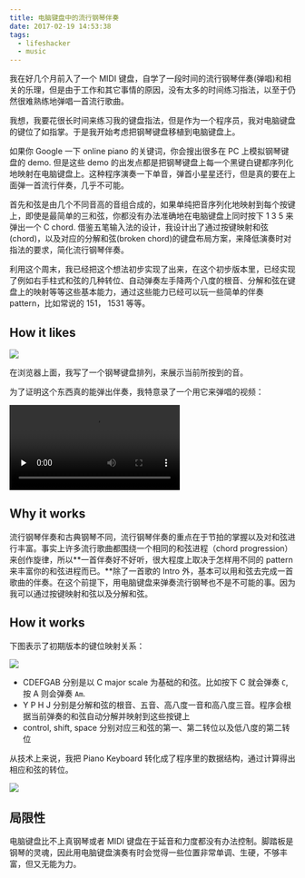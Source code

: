```yaml
---
title: 电脑键盘中的流行钢琴伴奏
date: 2017-02-19 14:53:38
tags:
  - lifeshacker
  - music
---
```


我在好几个月前入了一个 MIDI 键盘，自学了一段时间的流行钢琴伴奏(弹唱)和相关的乐理，但是由于工作和其它事情的原因，没有太多的时间练习指法，以至于仍然很难熟练地弹唱一首流行歌曲。

我想，我要花很长时间来练习我的键盘指法，但是作为一个程序员，我对电脑键盘的键位了如指掌。于是我开始考虑把钢琴键盘移植到电脑键盘上。

如果你 Google 一下 online piano 的关键词，你会搜出很多在 PC 上模拟钢琴键盘的 demo. 但是这些 demo 的出发点都是把钢琴键盘上每一个黑键白键都序列化地映射在电脑键盘上。这种程序演奏一下单音，弹首小星星还行，但是真的要在上面弹一首流行伴奏，几乎不可能。

首先和弦是由几个不同音高的音组合成的，如果单纯把音序列化地映射到每个按键上，即使是最简单的三和弦，你都没有办法准确地在电脑键盘上同时按下 1 3 5 来弹出一个 C chord. 借鉴五笔输入法的设计，我设计出了通过按键映射和弦(chord)，以及对应的分解和弦(broken chord)的键盘布局方案，来降低演奏时对指法的要求，简化流行钢琴伴奏。

利用这个周末，我已经把这个想法初步实现了出来，在这个初步版本里，已经实现了例如右手柱式和弦的几种转位、自动弹奏左手降两个八度的根音、分解和弦在键盘上的映射等等这些基本能力，通过这些能力已经可以玩一些简单的伴奏 pattern，比如常说的 151， 1531 等等。

## How it likes

![](/images/pciano-screenshot.png)

在浏览器上面，我写了一个钢琴键盘排列，来展示当前所按到的音。

为了证明这个东西真的能弹出伴奏，我特意录了一个用它来弹唱的视频：

<video src="//o86cdh9ph.qnssl.com/video/IMG_7722.mp4" controls preload="none"></video>

## Why it works

流行钢琴伴奏和古典钢琴不同，流行钢琴伴奏的重点在于节拍的掌握以及对和弦进行丰富。事实上许多流行歌曲都围绕一个相同的和弦进程（chord progression）来创作旋律，所以**一首伴奏好不好听，很大程度上取决于怎样用不同的 pattern 来丰富你的和弦进程而已。**除了一首歌的 Intro 外，基本可以用和弦去完成一首歌曲的伴奏。在这个前提下，用电脑键盘来弹奏流行钢琴也不是不可能的事。因为我可以通过按键映射和弦以及分解和弦。

## How it works

下图表示了初期版本的键位映射关系：

![](/images/IMG_7700.JPG)

- CDEFGAB 分别是以 C major scale 为基础的和弦。比如按下 C 就会弹奏 `C`, 按 A 则会弹奏 `Am`.
- Y P H J 分别是分解和弦的根音、五音、高八度一音和高八度三音。程序会根据当前弹奏的和弦自动分解并映射到这些按键上
- control, shift, space 分别对应三和弦的第一、第二转位以及低八度的第二转位

从技术上来说，我把 Piano Keyboard 转化成了程序里的数据结构，通过计算得出相应和弦的转位。

![](/images/pciano-code-snippet.png)

## 局限性

电脑键盘比不上真钢琴或者 MIDI 键盘在于延音和力度都没有办法控制。脚踏板是钢琴的灵魂，因此用电脑键盘演奏有时会觉得一些位置非常单调、生硬，不够丰富，但又无能为力。

<!--## 写在最后

王小波的数学老师有一次对他说：「我现在所教的数学，你们也许一生都用不到，但我还是要教，因为这些知识是好的，应该让你产知道」。在我看来，学习总会有用，无论学的是什么，它总会在某一天派上用场。如果我没有学乐理，我写不出这样的程序来。另外，在写这个程序的过程中，我也后悔高中没有学好排列组合。-->

